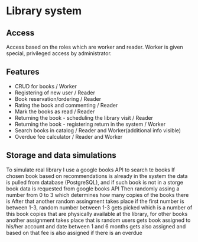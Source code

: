 # Library system

## Access
Access based on the roles which are worker and reader.
Worker is given special, privileged access by administrator.

## Features
- CRUD for books / Worker
- Registering of new user / Reader
- Book reservation/ordering / Reader
- Rating the book and commenting / Reader
- Mark the books as read / Reader
- Returning the book - scheduling the library visit / Reader
- Returning the book - registering return in the system / Worker
- Search books in catalog / Reader and Worker(additional info visible) 
- Overdue fee calculator / Reader and Worker

## Storage and data simulations
To simulate real library I use a google books API to search te books
If chosen book based on recommendations is already in the system the data is pulled from database (PostgreSQL), and if such book is not in a storge book data is requested from google books API
Then randomly assing a number from 0 to 3 which determines how many copies of the books there is
After that another random assingment takes place if the first number is between 1-3, random number between 1-3 gets picked which is a number of this book copies that are physically available at the library, 
for other books another assignment takes place that is random users gets book assigned to his/her account and date between 1 and 6 months gets also assigned and based on that fee is also assigned if there is an overdue
